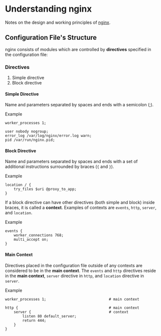 # Understanding nginx

Notes on the design and working principles of [nginx](https://nginx.org).

## Configuration File's Structure

nginx consists of modules which are controlled by __directives__ specified in the configuration file:

### Directives
1. Simple directive
1. Block directive

#### Simple Directive
Name and parameters separated by spaces and ends with a semicolon (;).

Example

    worker_processes 1;

    user nobody nogroup;
    error_log /var/log/nginx/error.log warn;
    pid /var/run/nginx.pid;

#### Block Directive
Name and parameters separated by spaces and ends with a set of additional instructions surrounded by braces (`{` and `}`).

Example

    location / {
        try_files $uri @proxy_to_app;
    }

If a block directive can have other directives (both simple and block) inside braces, it is called a __context__. Examples of contexts are `events`, `http`, `server`, and `location`.

Example

    events {
        worker_connections 768;
        multi_accept on;
    }

#### Main Context

Directives placed in the configuration file outside of any contexts are considered to be in the __main context__. The `events` and `http` directives reside in the __main context__, `server` directive in `http`, and `location` directive in `server`.

Example

    worker_processes 1;                             # main context

    http {                                          # main context
        server {                                    # context
            listen 80 default_server;
            return 444;
        }
    }